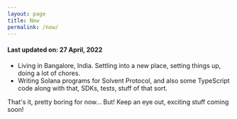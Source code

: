 ```yaml
---
layout: page
title: Now
permalink: /now/
---
```


#### Last updated on: 27 April, 2022

- Living in Bangalore, India. Settling into a new place, setting things up, doing a lot of chores.
- Writing Solana programs for Solvent Protocol, and also some TypeScript code along with that, SDKs, tests, stuff of that sort.

That's it, pretty boring for now... But! Keep an eye out, exciting stuff coming soon!
